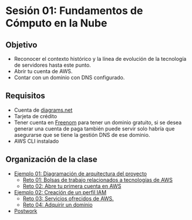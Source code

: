 
# Sesión 01: Fundamentos de Cómputo en la Nube

## Objetivo

- Reconocer el contexto histórico y la línea de evolución de la tecnología de servidores hasta este punto.
- Abrir tu cuenta de AWS.
- Contar con un dominio con DNS configurado.

## Requisitos

- Cuenta de [diagrams.net](https://app.diagrams.net)
- Tarjeta de crédito
- Tener cuenta en [Freenom](https://www.freenom.com/es/index.html?lang=es) para tener un dominio gratuito, si se desea generar una cuenta de paga también puede servir solo habría que asegurarse que se tiene la gestión DNS de ese dominio.
- AWS CLI instalado

## Organización de la clase

- [Ejemplo 01: Diagramación de arquitectura del proyecto](./Ejemplo%2001/README.md)
    - [Reto 01: Bolsas de trabajo relacionados a tecnologías de AWS](./Reto%2001/README.md)
    - [Reto  02: Abre tu primera cuenta en AWS](./Reto%2002/README.md)
- [Ejemplo 02: Creación de un perfil IAM](./Ejemplo%2002/README.md)
    - [Reto 03: Servicios ofrecidos de AWS.](./Reto%2003/README.md)
    - [Reto 04: Adquirir un dominio](./Reto%2004/README.md)
- [Postwork](./Postwork.md)


